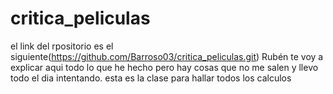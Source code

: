 # critica_peliculas
el link del rpositorio es el siguiente(https://github.com/Barroso03/critica_peliculas.git) 
Rubén te voy a explicar aqui todo lo que he hecho pero hay cosas que no me salen y llevo todo el dia intentando.
esta es la clase para hallar todos los calculos

